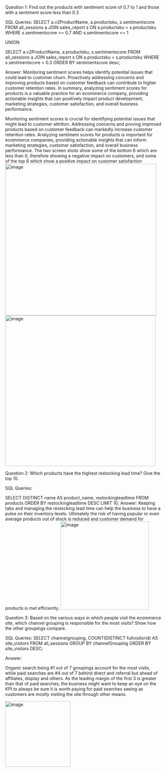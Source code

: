 Question 1: Find out the products with sentiment score of 0.7 to 1 and those with a sentiment score less than 0.3

SQL Queries:
SELECT
    a.v2ProductName,
    a.productsku,
    s.sentimentscore
FROM
    all_sessions a
JOIN
    sales_report s ON a.productsku = s.productsku
WHERE
    s.sentimentscore >= 0.7 AND s.sentimentscore <= 1

UNION

SELECT
    a.v2ProductName,
    a.productsku,
    s.sentimentscore
FROM
    all_sessions a
JOIN
    sales_report s ON a.productsku = s.productsku
WHERE
    s.sentimentscore < 0.3
ORDER BY sentimentscore desc;

Answer:
Monitoring sentiment scores helps identify potential issues that could lead to customer churn. Proactively addressing concerns and improving products based on customer feedback can contribute to higher customer retention rates.
In summary, analyzing sentiment scores for products is a valuable practice for an ecommerce company, providing actionable insights that can positively impact product development, marketing strategies, customer satisfaction, and overall business performance.

Monitoring sentiment scores is crucial for identifying potential issues that might lead to customer attrition. Addressing concerns and proving improved products based on customer feedback can markedly increase customer retention rates. Analyzing sentiment scores for products is important for ecommerce companies, providing actionable insights that can inform marketing strategies, customer satisfaction, and overall business performance. The two screen shots show some of the bottom 6 which are less than 0, therefore showing a negative impact on customers, and some of the top 6 which show a positive impact on customer satisfaction
<img width="488" alt="image" src="https://github.com/Fadzai-Roselyn/SQL-Project-LHL/assets/146916613/98492280-8381-4a1d-953d-2cdce28b9e59">
<img width="485" alt="image" src="https://github.com/Fadzai-Roselyn/SQL-Project-LHL/assets/146916613/5da42abd-a372-4d25-8e2c-38066d50b2be">

Question 2: Which products have the highest restocking lead time? Give the top 10.

SQL Queries:

SELECT DISTINCT
    name AS product_name,
    restockingleadtime
FROM
    products
ORDER BY
    restockingleadtime DESC
LIMIT 10;
Answer: 
Keeping tabs and managing the restocking lead time can help the business to have a pulse on their inventory levels. Ultimately the risk of having popular or even average products out of stock is reduced and customer demand for products is met efficiently.
<img width="284" alt="image" src="https://github.com/Fadzai-Roselyn/SQL-Project-LHL/assets/146916613/1e656593-d24a-48f9-b959-e05e50fd8009">

Question 3: Based on the various ways in which people visit the ecommerce site, which channel grouping is responsible for the most visits? Show how the other groupings compare.

SQL Queries: 
SELECT
    channelgrouping,
    COUNT(DISTINCT fullvisitorid) AS site_visitors
FROM
    all_sessions
GROUP BY
    channelGrouping
ORDER BY
    site_visitors DESC;


Answer: 

Organic search being #1 out of 7 groupings account for the most visits, while paid searches are #4 out of 7 behind direct and referral but ahead of affiliates, display and others. As the leading margin of the first 3 is greater than that of paid searches, the business might want to keep an eye on the KPI to always be sure it is worth paying for paid searches seeing as customers are mostly visiting the site through other means.

<img width="211" alt="image" src="https://github.com/Fadzai-Roselyn/SQL-Project-LHL/assets/146916613/5dfac097-a5cf-4c20-a353-73f5fd700e31">


